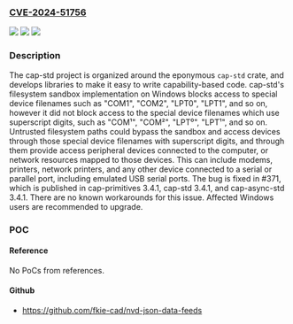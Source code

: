 ### [CVE-2024-51756](https://cve.mitre.org/cgi-bin/cvename.cgi?name=CVE-2024-51756)
![](https://img.shields.io/static/v1?label=Product&message=cap-std&color=blue)
![](https://img.shields.io/static/v1?label=Version&message=%3D%20%3C%203.4.1%20&color=brighgreen)
![](https://img.shields.io/static/v1?label=Vulnerability&message=CWE-22%3A%20Improper%20Limitation%20of%20a%20Pathname%20to%20a%20Restricted%20Directory%20('Path%20Traversal')&color=brighgreen)

### Description

The cap-std project is organized around the eponymous `cap-std` crate, and develops libraries to make it easy to write capability-based code. cap-std's filesystem sandbox implementation on Windows blocks access to special device filenames such as "COM1", "COM2", "LPT0", "LPT1", and so on, however it did not block access to the special device filenames which use superscript digits, such as "COM¹", "COM²", "LPT⁰", "LPT¹", and so on. Untrusted filesystem paths could bypass the sandbox and access devices through those special device filenames with superscript digits, and through them provide access peripheral devices connected to the computer, or network resources mapped to those devices. This can include modems, printers, network printers, and any other device connected to a serial or parallel port, including emulated USB serial ports. The bug is fixed in #371, which is published in cap-primitives 3.4.1, cap-std 3.4.1, and cap-async-std 3.4.1. There are no known workarounds for this issue. Affected Windows users are recommended to upgrade.

### POC

#### Reference
No PoCs from references.

#### Github
- https://github.com/fkie-cad/nvd-json-data-feeds

